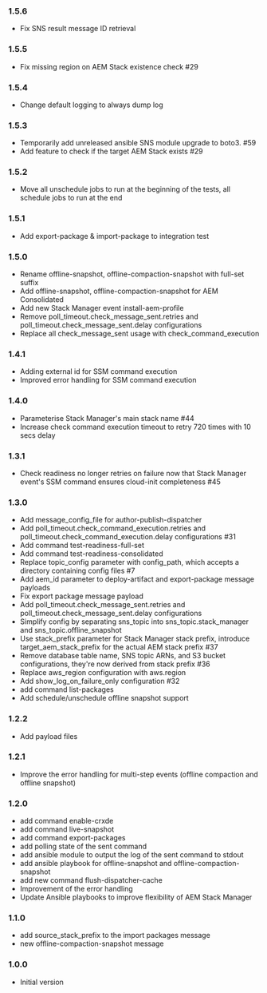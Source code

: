 ### 1.5.6
* Fix SNS result message ID retrieval

### 1.5.5
* Fix missing region on AEM Stack existence check #29

### 1.5.4
* Change default logging to always dump log

### 1.5.3
* Temporarily add unreleased ansible SNS module upgrade to boto3. #59
* Add feature to check if the target AEM Stack exists #29

### 1.5.2
* Move all unschedule jobs to run at the beginning of the tests, all schedule jobs to run at the end

### 1.5.1
* Add export-package & import-package to integration test

### 1.5.0
* Rename offline-snapshot, offline-compaction-snapshot with full-set suffix
* Add offline-snapshot, offline-compaction-snapshot for AEM Consolidated
* Add new Stack Manager event install-aem-profile
* Remove poll_timeout.check_message_sent.retries and poll_timeout.check_message_sent.delay configurations
* Replace all check_message_sent usage with check_command_execution

### 1.4.1
* Adding external id for SSM command execution
* Improved error handling for SSM command execution

### 1.4.0
* Parameterise Stack Manager's main stack name #44
* Increase check command execution timeout to retry 720 times with 10 secs delay

### 1.3.1
* Check readiness no longer retries on failure now that Stack Manager event's SSM command ensures cloud-init completeness #45

### 1.3.0
* Add message_config_file for author-publish-dispatcher
* Add poll_timeout.check_command_execution.retries and poll_timeout.check_command_execution.delay configurations #31
* Add command test-readiness-full-set
* Add command test-readiness-consolidated
* Replace topic_config parameter with config_path, which accepts a directory containing config files #7
* Add aem_id parameter to deploy-artifact and export-package message payloads
* Fix export package message payload
* Add poll_timeout.check_message_sent.retries and poll_timeout.check_message_sent.delay configurations
* Simplify config by separating sns_topic into sns_topic.stack_manager and sns_topic.offline_snapshot
* Use stack_prefix parameter for Stack Manager stack prefix, introduce target_aem_stack_prefix for the actual AEM stack prefix #37
* Remove database table name, SNS topic ARNs, and S3 bucket configurations, they're now derived from stack prefix #36
* Replace aws_region configuration with aws.region
* Add show_log_on_failure_only configuration #32
* add command list-packages
* Add schedule/unschedule offline snapshot support

### 1.2.2
* Add payload files

### 1.2.1
* Improve the error handling for multi-step events (offline compaction and offline snapshot)

### 1.2.0
 * add command enable-crxde
 * add command live-snapshot
 * add command export-packages
 * add polling state of the sent command
 * add ansible module to output the log of the sent command to stdout
 * add ansible playbook for offline-snapshot and offline-compaction-snapshot
 * add new command flush-dispatcher-cache
 * Improvement of the error handling
 * Update Ansible playbooks to improve flexibility of AEM Stack Manager

### 1.1.0
* add source_stack_prefix to the import packages message
* new offline-compaction-snapshot message

### 1.0.0
* Initial version
